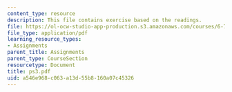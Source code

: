 ```yaml
---
content_type: resource
description: This file contains exercise based on the readings.
file: https://ol-ocw-studio-app-production.s3.amazonaws.com/courses/6-763-applied-superconductivity-fall-2005/a546e968c063a13d55b8160a07c45326_ps3.pdf
file_type: application/pdf
learning_resource_types:
- Assignments
parent_title: Assignments
parent_type: CourseSection
resourcetype: Document
title: ps3.pdf
uid: a546e968-c063-a13d-55b8-160a07c45326
---
```

